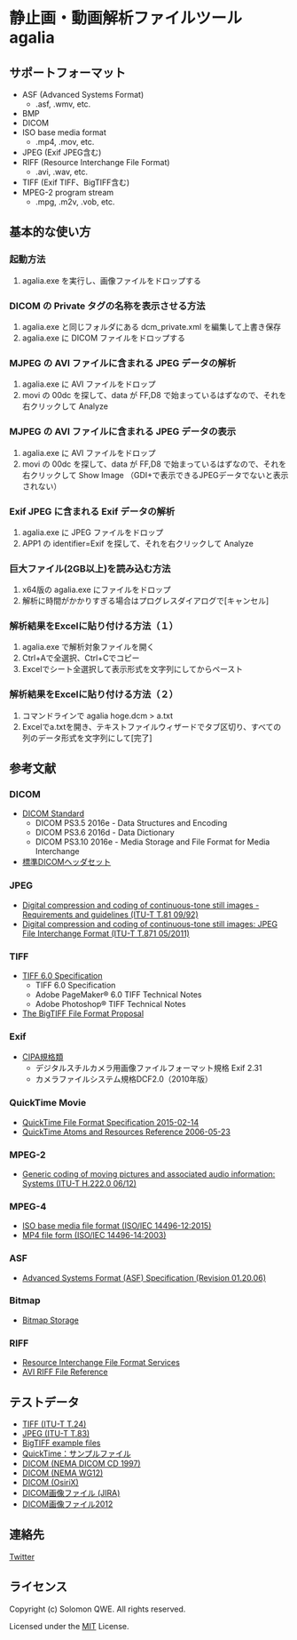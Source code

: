 # 静止画・動画解析ファイルツール agalia

## サポートフォーマット

* ASF (Advanced Systems Format)
  * .asf, .wmv, etc.
* BMP
* DICOM
* ISO base media format
  * .mp4, .mov, etc.
* JPEG (Exif JPEG含む)
* RIFF (Resource Interchange File Format)
  * .avi, .wav, etc.
* TIFF (Exif TIFF、BigTIFF含む)
* MPEG-2 program stream
  * .mpg, .m2v, .vob, etc.

## 基本的な使い方

### 起動方法
1. agalia.exe を実行し、画像ファイルをドロップする

### DICOM の Private タグの名称を表示させる方法
1. agalia.exe と同じフォルダにある dcm_private.xml を編集して上書き保存
1. agalia.exe に DICOM ファイルをドロップする

### MJPEG の AVI ファイルに含まれる JPEG データの解析
1. agalia.exe に AVI ファイルをドロップ
1. movi の 00dc を探して、data が FF,D8 で始まっているはずなので、それを右クリックして Analyze

### MJPEG の AVI ファイルに含まれる JPEG データの表示
1. agalia.exe に AVI ファイルをドロップ
1. movi の 00dc を探して、data が FF,D8 で始まっているはずなので、それを右クリックして Show Image
（GDI+で表示できるJPEGデータでないと表示されない）

### Exif JPEG に含まれる Exif データの解析
1. agalia.exe に JPEG ファイルをドロップ
1. APP1 の identifier=Exif を探して、それを右クリックして Analyze

### 巨大ファイル(2GB以上)を読み込む方法
1. x64版の agalia.exe にファイルをドロップ
1. 解析に時間がかかりすぎる場合はプログレスダイアログで[キャンセル]

### 解析結果をExcelに貼り付ける方法（１）
1. agalia.exe で解析対象ファイルを開く
1. Ctrl+Aで全選択、Ctrl+Cでコピー
1. Excelでシート全選択して表示形式を文字列にしてからペースト

### 解析結果をExcelに貼り付ける方法（２）
1. コマンドラインで agalia hoge.dcm > a.txt
1. Excelでa.txtを開き、テキストファイルウィザードでタブ区切り、すべての列のデータ形式を文字列にして[完了]

## 参考文献

### DICOM

* [DICOM Standard](http://dicom.nema.org/standard.html)
  * DICOM PS3.5 2016e - Data Structures and Encoding
  * DICOM PS3.6 2016d - Data Dictionary
  * DICOM PS3.10 2016e - Media Storage and File Format for Media Interchange
* [標準DICOMヘッダセット](http://www.jira-net.or.jp/dicom/dicom_data_01.html)

### JPEG

* [Digital compression and coding of continuous-tone still images - Requirements and guidelines (ITU-T T.81 09/92)](http://www.w3.org/Graphics/JPEG/itu-t81.pdf)
* [Digital compression and coding of continuous-tone still images: JPEG File Interchange Format (ITU-T T.871 05/2011)](http://www.itu.int/rec/T-REC-T.871)

### TIFF

* [TIFF 6.0 Specification](https://web.archive.org/web/20161101052612/http://partners.adobe.com/public/developer/tiff/index.html#spec)
  * TIFF 6.0 Specification
  * Adobe PageMaker® 6.0 TIFF Technical Notes
  * Adobe Photoshop® TIFF Technical Notes
* [The BigTIFF File Format Proposal](http://www.awaresystems.be/imaging/tiff/bigtiff.html)

### Exif

* [CIPA規格類](http://www.cipa.jp/std/std-sec_j.html)
  * デジタルスチルカメラ用画像ファイルフォーマット規格 Exif 2.31
  * カメラファイルシステム規格DCF2.0（2010年版）

### QuickTime Movie

* [QuickTime File Format Specification 2015-02-14](https://web.archive.org/web/20150908100905/https://developer.apple.com/library/mac/documentation/QuickTime/QTFF/qtff.pdf)
* [QuickTime Atoms and Resources Reference 2006-05-23](https://developer.apple.com/library/content/documentation/QuickTime/Reference/QTRef_AtomsResources/QTRef_AtomsResources.pdf)


### MPEG-2

* [Generic coding of moving pictures and associated audio information: Systems (ITU-T H.222.0 06/12)](https://www.itu.int/rec/T-REC-H.222.0-201206-S/en)

### MPEG-4

* [ISO base media file format (ISO/IEC 14496-12:2015)](http://standards.iso.org/ittf/PubliclyAvailableStandards/c068960_ISO_IEC_14496-12_2015.zip)
* [MP4 file form (ISO/IEC 14496-14:2003)](http://www.iso.org/iso/home/store/catalogue_tc/catalogue_detail.htm?csnumber=38538&commid=45316)

### ASF

* [Advanced Systems Format (ASF) Specification (Revision 01.20.06)](https://web.archive.org/web/20121003052515/http://www.microsoft.com/en-us/download/details.aspx?displaylang=en&id=14995)

### Bitmap

* [Bitmap Storage](https://msdn.microsoft.com/en-us/library/dd183391(v=vs.85).aspx)

### RIFF

* [Resource Interchange File Format Services](https://msdn.microsoft.com/en-us/library/dd798636(v=vs.85).aspx)
* [AVI RIFF File Reference](https://msdn.microsoft.com/en-us/library/dd318189(v=vs.85).aspx)

## テストデータ

* [TIFF (ITU-T T.24)](ftp://ftp3.itu.int/t/testsignal/GenImage/T024/)
* [JPEG (ITU-T T.83)](ftp://ftp3.itu.int/t/testsignal/SpeImage/T083v1_0/)
* [BigTIFF example files](http://www.awaresystems.be/imaging/tiff/bigtiff.html#samples)
* [QuickTime：サンプルファイル](https://support.apple.com/ja-jp/HT201549)
* [DICOM (NEMA DICOM CD 1997)](ftp://dicom.offis.uni-oldenburg.de/pub/dicom/images/)
* [DICOM (NEMA WG12)](ftp://medical.nema.org/medical/dicom/datasets/wg12/)
* [DICOM (OsiriX)](http://www.osirix-viewer.com/resources/dicom-image-library/)
* [DICOM画像ファイル (JIRA)](http://www.jira-net.or.jp/dicom/dicom_data_01_02.html)
* [DICOM画像ファイル2012](http://www.jira-net.or.jp/dicom/dicom_data_01_03.html)

## 連絡先

[Twitter](https://twitter.com/solomon_qwe)

## ライセンス

Copyright (c) Solomon QWE. All rights reserved.

Licensed under the [MIT](LICENSE.txt) License.
